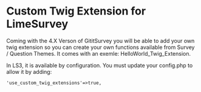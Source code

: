 # Custom Twig Extension for LimeSurvey

Coming with the 4.X Verson of GititSurvey you will be able to add your own twig extension so you can create your own functions available from Survey / Question Themes.
It comes with an exemle: HelloWorld_Twig_Extension.

In LS3, it is available by configuration. You must update your config.php to allow it by adding:
```
'use_custom_twig_extensions'=>true,
```
